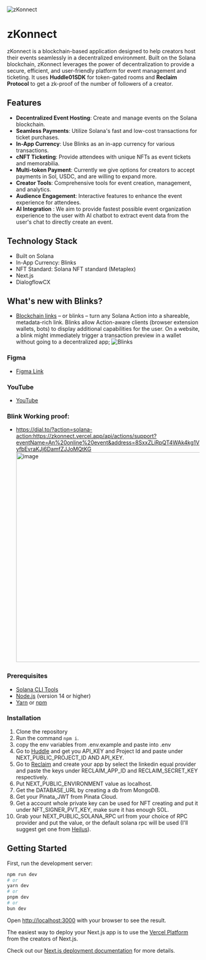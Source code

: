![zKonnect](https://github.com/Manice18/zkonnect/assets/94488557/6981b424-41d8-4a82-859c-c3889490ae1e)

# zKonnect

zKonnect is a blockchain-based application designed to help creators host their events seamlessly in a decentralized environment. Built on the Solana blockchain, zKonnect leverages the power of decentralization to provide a secure, efficient, and user-friendly platform for event management and ticketing.
It uses **Huddle01SDK** for token-gated rooms and **Reclaim Protocol** to get a zk-proof of the number of followers of a creator.

## Features

- **Decentralized Event Hosting**: Create and manage events on the Solana blockchain.
- **Seamless Payments**: Utilize Solana's fast and low-cost transactions for ticket purchases.
- **In-App Currency**: Use Blinks as an in-app currency for various transactions.
- **cNFT Ticketing**: Provide attendees with unique NFTs as event tickets and memorabilia.
- **Multi-token Payment**: Currently we give options for creators to accept payments in Sol, USDC, and are willing to expand more.
- **Creator Tools**: Comprehensive tools for event creation, management, and analytics.
- **Audience Engagement**: Interactive features to enhance the event experience for attendees.
- **AI Integration** : We aim to provide fastest possible event organization experience to the user with AI chatbot to extract event data from the user's chat to directly create an event.

## Technology Stack

- Built on Solana
- In-App Currency: Blinks
- NFT Standard: Solana NFT standard (Metaplex)
- Next.js
- DialogflowCX

## What's new with Blinks?

- [Blockchain links](https://solana.com/docs/advanced/actions#blinks) – or blinks – turn any Solana Action into a shareable, metadata-rich link. Blinks allow Action-aware clients (browser extension wallets, bots) to display additional capabilities for the user. On a website, a blink might immediately trigger a transaction preview in a wallet without going to a decentralized app;
  ![Blinks](https://github.com/Manice18/zkonnect/assets/94488557/51382f68-0ec8-47f9-adb3-2c12a2be688a)

### Figma

- [Figma Link](https://www.figma.com/proto/pPGLD4TiGBRdhMnILmF93e/zKonnect?node-id=1-629&t=Nbt3tm2QqEiG1WmA-0&scaling=min-zoom&content-scaling=fixed&page-id=0%3A1)

### YouTube

- [YouTube](https://youtu.be/qprTSTpP9zQ)

### Blink Working proof:

- https://dial.to/?action=solana-action:https://zkonnect.vercel.app/api/actions/support?eventName=An%20online%20event&address=8SxxZLiRpQT4WAk4kg1VyfbEvraKJj6DamfZJJoMQtKG
  <img width="548" alt="image" src="https://github.com/user-attachments/assets/8abef5d7-d378-48ec-a45b-5edea23d284a">

### Prerequisites

- [Solana CLI Tools](https://docs.solana.com/cli/install-solana-cli-tools)
- [Node.js](https://nodejs.org/) (version 14 or higher)
- [Yarn](https://yarnpkg.com/) or [npm](https://www.npmjs.com/)

### Installation

1. Clone the repository
2. Run the command `npm i`.
3. copy the env variables from .env.example and paste into .env
4. Go to [Huddle](https://docs.huddle01.com/docs/api-keys) and get you API_KEY and Project Id and paste under NEXT_PUBLIC_PROJECT_ID AND API_KEY.
5. Go to [Reclaim](https://dev.reclaimprotocol.org/) and create your app by select the linkedin equal provider and paste the keys under RECLAIM_APP_ID and RECLAIM_SECRET_KEY respectively.
6. Put NEXT_PUBLIC_ENVIRONMENT value as localhost.
7. Get the DATABASE_URL by creating a db from MongoDB.
8. Get your Pinata_JWT from Pinata Cloud.
9. Get a account whole private key can be used for NFT creating and put it under NFT_SIGNER_PVT_KEY, make sure it has enough SOL.
10. Grab your NEXT_PUBLIC_SOLANA_RPC url from your choice of RPC provider and put the value, or the default solana rpc will be used (I'll suggest get one from [Heilus](https://www.helius.dev/)).

## Getting Started

First, run the development server:

```bash
npm run dev
# or
yarn dev
# or
pnpm dev
# or
bun dev
```

Open [http://localhost:3000](http://localhost:3000) with your browser to see the result.

The easiest way to deploy your Next.js app is to use the [Vercel Platform](https://vercel.com/new?utm_medium=default-template&filter=next.js&utm_source=create-next-app&utm_campaign=create-next-app-readme) from the creators of Next.js.

Check out our [Next.js deployment documentation](https://nextjs.org/docs/deployment) for more details.
